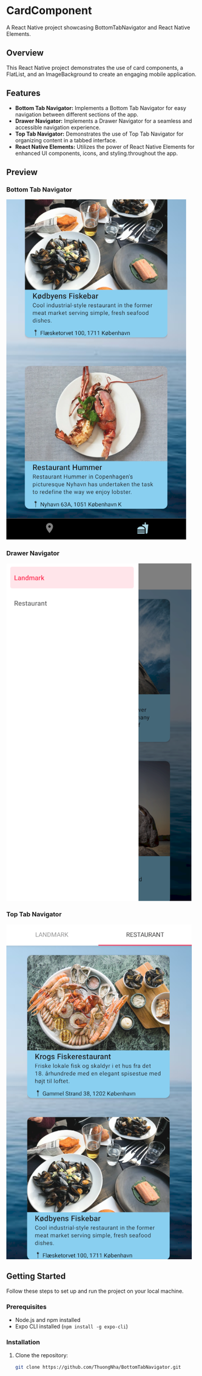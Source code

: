 # CardComponent

A React Native project showcasing BottomTabNavigator and React Native Elements.

## Overview

This React Native project demonstrates the use of card components, a FlatList, and an ImageBackground to create an engaging mobile application.

## Features

- **Bottom Tab Navigator:** Implements a Bottom Tab Navigator for easy navigation between different sections of the app.
- **Drawer Navigator:** Implements a Drawer Navigator for a seamless and accessible navigation experience.
- **Top Tab Navigator:** Demonstrates the use of Top Tab Navigator for organizing content in a tabbed interface.
- **React Native Elements:** Utilizes the power of React Native Elements for enhanced UI components, icons, and styling.throughout the app.

## Preview
### Bottom Tab Navigator

![Screenshot 2](src/images/screenshots/Screenshot2.PNG)

### Drawer Navigator

![Screenshot 3](src/images/screenshots/Screenshot3.PNG)

### Top Tab Navigator

![Screenshot 4](src/images/screenshots/Screenshot4.PNG)

## Getting Started

Follow these steps to set up and run the project on your local machine.

### Prerequisites

- Node.js and npm installed
- Expo CLI installed (`npm install -g expo-cli`)

### Installation

1. Clone the repository:
   ```bash
   git clone https://github.com/ThuongNha/BottomTabNavigator.git
